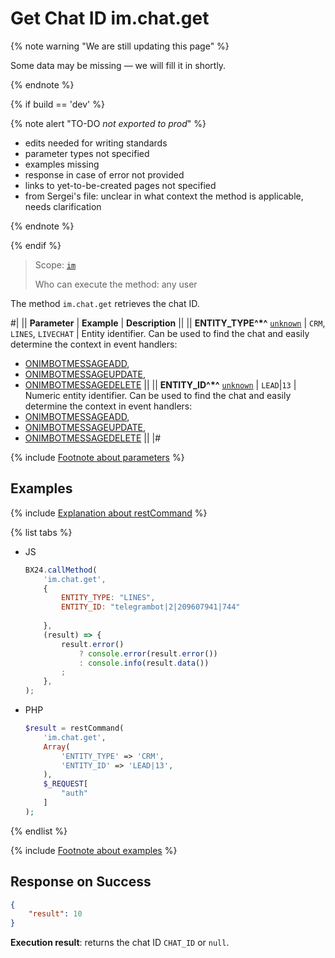 # Get Chat ID im.chat.get

{% note warning "We are still updating this page" %}

Some data may be missing — we will fill it in shortly.

{% endnote %}

{% if build == 'dev' %}

{% note alert "TO-DO _not exported to prod_" %}

- edits needed for writing standards
- parameter types not specified
- examples missing
- response in case of error not provided
- links to yet-to-be-created pages not specified
- from Sergei's file: unclear in what context the method is applicable, needs clarification

{% endnote %}

{% endif %}

> Scope: [`im`](../scopes/permissions.md)
>
> Who can execute the method: any user

The method `im.chat.get` retrieves the chat ID.

#|
|| **Parameter** | **Example** | **Description** ||
|| **ENTITY_TYPE^*^**
[`unknown`](../data-types.md) | `CRM`, `LINES`, `LIVECHAT` | Entity identifier. Can be used to find the chat and easily determine the context in event handlers:
- [ONIMBOTMESSAGEADD](../chat-bots/messages/events/on-imbot-message-add.md),
- [ONIMBOTMESSAGEUPDATE](../chat-bots/messages/events/on-imbot-message-update.md),
- [ONIMBOTMESSAGEDELETE](../chat-bots/messages/events/on-imbot-message-delete.md) ||
|| **ENTITY_ID^*^**
[`unknown`](../data-types.md) | `LEAD`\|`13` | Numeric entity identifier. Can be used to find the chat and easily determine the context in event handlers:
- [ONIMBOTMESSAGEADD](../chat-bots/messages/events/on-imbot-message-add.md),
- [ONIMBOTMESSAGEUPDATE](../chat-bots/messages/events/on-imbot-message-update.md),
- [ONIMBOTMESSAGEDELETE](../chat-bots/messages/events/on-imbot-message-delete.md) ||
|#

{% include [Footnote about parameters](../../_includes/required.md) %}

## Examples

{% include [Explanation about restCommand](./_includes/rest-command.md) %}

{% list tabs %}

- JS

    ```js
    BX24.callMethod(
        'im.chat.get',
        {
            ENTITY_TYPE: "LINES",
            ENTITY_ID: "telegrambot|2|209607941|744"
        
        },
        (result) => {
            result.error()
                ? console.error(result.error())
                : console.info(result.data())
            ;
        },
    );
    ```

- PHP

    ```php
    $result = restCommand(
        'im.chat.get',
        Array(
            'ENTITY_TYPE' => 'CRM',
            'ENTITY_ID' => 'LEAD|13',
        ),
        $_REQUEST[
            "auth"
        ]
    );
    ```

{% endlist %}

{% include [Footnote about examples](../../_includes/examples.md) %}

## Response on Success

```json
{
    "result": 10
}
```

**Execution result**: returns the chat ID `CHAT_ID` or `null`.